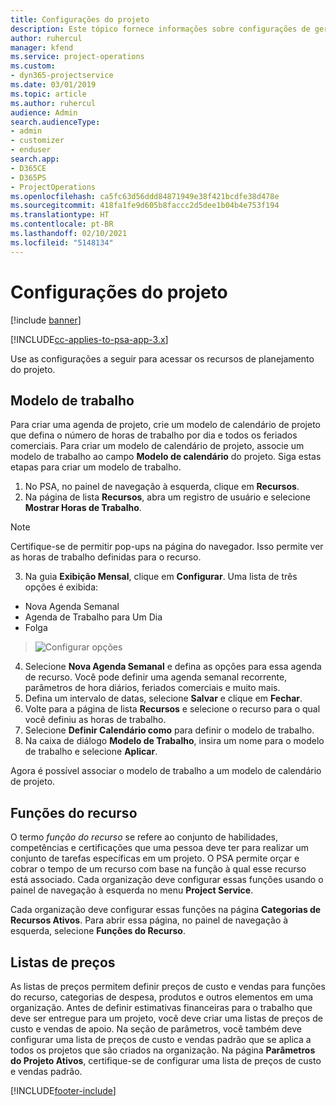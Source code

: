 ```yaml
---
title: Configurações do projeto
description: Este tópico fornece informações sobre configurações de gerenciamento do projeto.
author: ruhercul
manager: kfend
ms.service: project-operations
ms.custom:
- dyn365-projectservice
ms.date: 03/01/2019
ms.topic: article
ms.author: ruhercul
audience: Admin
search.audienceType:
- admin
- customizer
- enduser
search.app:
- D365CE
- D365PS
- ProjectOperations
ms.openlocfilehash: ca5fc63d56ddd84871949e38f421bcdfe38d478e
ms.sourcegitcommit: 418fa1fe9d605b8faccc2d5dee1b04b4e753f194
ms.translationtype: HT
ms.contentlocale: pt-BR
ms.lasthandoff: 02/10/2021
ms.locfileid: "5148134"
---
```

# <a name="project-settings"></a>Configurações do projeto

[!include [banner](../includes/psa-now-project-operations.md)]

[!INCLUDE[cc-applies-to-psa-app-3.x](../includes/cc-applies-to-psa-app-3x.md)]

Use as configurações a seguir para acessar os recursos de planejamento do projeto.

## <a name="work-template"></a>Modelo de trabalho

Para criar uma agenda de projeto, crie um modelo de calendário de projeto que defina o número de horas de trabalho por dia e todos os feriados comerciais. Para criar um modelo de calendário de projeto, associe um modelo de trabalho ao campo **Modelo de calendário** do projeto. Siga estas etapas para criar um modelo de trabalho.

1. No PSA, no painel de navegação à esquerda, clique em **Recursos**. 
2. Na página de lista **Recursos**, abra um registro de usuário e selecione **Mostrar Horas de Trabalho**.

  > [!NOTE]
  > Certifique-se de permitir pop-ups na página do navegador. Isso permite ver as horas de trabalho definidas para o recurso.
  
3. Na guia **Exibição Mensal**, clique em **Configurar**. Uma lista de três opções é exibida: 

  - Nova Agenda Semanal
  - Agenda de Trabalho para Um Dia
  - Folga

> ![Configurar opções](media/project-13.png)

4. Selecione **Nova Agenda Semanal** e defina as opções para essa agenda de recurso. Você pode definir uma agenda semanal recorrente, parâmetros de hora diários, feriados comerciais e muito mais.
5. Defina um intervalo de datas, selecione **Salvar** e clique em **Fechar**. 
6. Volte para a página de lista **Recursos** e selecione o recurso para o qual você definiu as horas de trabalho. 
7. Selecione **Definir Calendário como** para definir o modelo de trabalho. 
8. Na caixa de diálogo **Modelo de Trabalho**, insira um nome para o modelo de trabalho e selecione **Aplicar**. 

Agora é possível associar o modelo de trabalho a um modelo de calendário de projeto.

## <a name="resource-roles"></a>Funções do recurso

O termo *função do recurso* se refere ao conjunto de habilidades, competências e certificações que uma pessoa deve ter para realizar um conjunto de tarefas específicas em um projeto. O PSA permite orçar e cobrar o tempo de um recurso com base na função à qual esse recurso está associado. Cada organização deve configurar essas funções usando o painel de navegação à esquerda no menu **Project Service**.

Cada organização deve configurar essas funções na página **Categorias de Recursos Ativos**. Para abrir essa página, no painel de navegação à esquerda, selecione **Funções do Recurso**.

## <a name="price-lists"></a>Listas de preços

As listas de preços permitem definir preços de custo e vendas para funções do recurso, categorias de despesa, produtos e outros elementos em uma organização. Antes de definir estimativas financeiras para o trabalho que deve ser entregue para um projeto, você deve criar uma listas de preços de custo e vendas de apoio. Na seção de parâmetros, você também deve configurar uma lista de preços de custo e vendas padrão que se aplica a todos os projetos que são criados na organização. Na página **Parâmetros do Projeto Ativos**, certifique-se de configurar uma lista de preços de custo e vendas padrão.


[!INCLUDE[footer-include](../includes/footer-banner.md)]